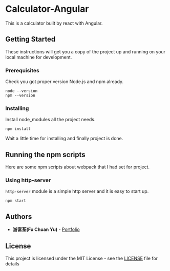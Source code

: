 # Calculator-Angular

This is a calculator built by react with Angular.

## Getting Started

These instructions will get you a copy of the project up and running on your local machine for development.

### Prerequisites

Check you got proper version Node.js and npm already. 

```
node --version
npm --version
```

### Installing

Install node_modules all the project needs.

```
npm install
```

Wait a little time for installing and finally project is done.

## Running the npm scripts

Here are some npm scripts about webpack that I had set for project.

### Using http-server

`http-server` module is a simple http server and it is easy to start up.

```
npm start
```

## Authors

* **游富荃(Fu Chuan Yu)** - [Portfolio](https://luffy84217-portfolio.herokuapp.com)

## License

This project is licensed under the MIT License - see the [LICENSE](LICENSE) file for details
